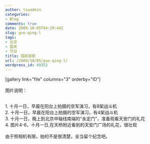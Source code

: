 ```yaml
---
author: liuadmin
categories:
- Blog
comments: true
date: 2009-10-05T04:29:44Z
slug: guo-qing-l
tags:
- 北京
- 国庆
- 节日
title: 国庆掠影
url: /2009/10/05/guo-qing-l/
wordpress_id: 49352
---
```


[gallery link="file" columns="3" orderby="ID"]<br /><br />图片说明：<br />

<br />	
  1. 十月一日，早晨在阳台上拍摄的空军演习，有8架战斗机
<br />	
  2. 十月一日，早晨在阳台上拍摄的空军演习，有4架战斗机
<br />	
  3. 十月一日，晚上到北京中轴线南端的“永定门”，准备观看天安门的礼花
<br />	
  4. 图片4-6，十月一日,在天桥附近看到的天安门广场的礼花，很壮观
<br /><br />由于照相机有限，拍的不是很清楚，全当留个纪念吧。
